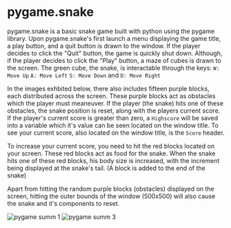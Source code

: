 # pygame.snake
pygame.snake is a basic snake game built with python using the pygame library. Upon pygame.snake's first launch a menu displaying the game title, a play button, and a quit button is drawn to the window. If the player decides to click the "Quit" button, the game is quickly shut down. Although, if the player decides to click the "Play" button, a maze of cubes is drawn to the screen. The green cube, the snake, is interactable through the keys: ```W: Move Up``` ```A: Move Left``` ```S: Move Down``` and ```D: Move Right```

In the images exhbited below, there also includes fifteen purple blocks, each distributed across the screen. These purple blocks act as obstacles which the player must meaneuver. If the player (the snake) hits one of these obstacles, the snake position is reset, along with the players current score. If the player's current score is greater than zero, a ```Highscore``` will be saved into a variable which it's value can be seen located on the window title. To see your current score, also located on the window title, is the ```Score``` header.

To increase your current score, you need to hit the red blocks located on your screen. These red blocks act as food for the snake. When the snake hits one of these red blocks, his body size is increased, with the increment being displayed at the snake's tail. (A block is added to the end of the snake)

Apart from hitting the random purple blocks (obstacles) displayed on the screen, hitting the outer bounds of the window (500x500) will also cause the snake and it's components to reset.

![pygame summ 1](https://user-images.githubusercontent.com/75189508/208195364-41b2f3bb-4baf-41b8-a74f-000fa014532d.png)
![pygame summ 3](https://user-images.githubusercontent.com/75189508/208195361-8cabf1fa-0585-4658-99f6-f363f06dc5c8.png)
